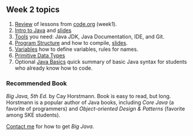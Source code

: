 ## Week 2 topics

1. [Review](week2/Review.md) of lessons from [code.org](http://code.org) (week1).
2. [Intro to Java](week2/Intro-to-Java.md) and [slides](week2/0-Intro-to-Java.pdf)
3. [Tools](Tools.md) you need: Java JDK, Java Documentation, IDE, and Git.
4. [Program Structure](week2/Program-Structure.md) and how to compile, [slides](week2/1-Program-Structure.pdf).
5. [Variables](week2/2-Variables.pdf) how to define variables, rules for names.
6. [Primitive Data Types](week2/3-Primitive-Datatypes.pdf)
7. Optional [Java Basics](week2/X-Java-Basics.pdf) quick summary of basic Java syntax for students who already know how to code.

### Recommended Book

*Big Java, 5th Ed.* by Cay Horstmann.  Book is easy to read, but long.  Horstmann is a popular author of Java books, including *Core Java* (a favorite of programmers) and *Object-oriented Design & Patterns* (favorite among SKE students).

[Contact me](Contact.md) for how to get *Big Java*.


